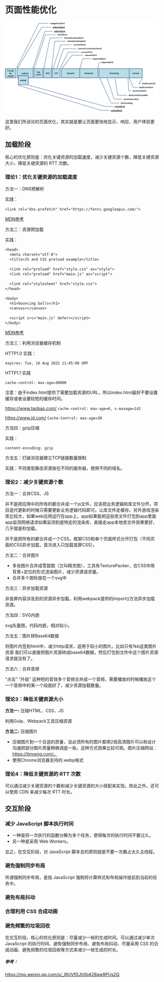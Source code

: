 # 页面性能优化

![](./timing-overview.png)

这里我们所谈论的页面优化，其实就是要让页面更快地显示、响应、用户体验更好。

## 加载阶段

核心的优化原则是：优化关键资源的加载速度，减少关键资源个数，降低关键资源大小，降低关键资源的 RTT 次数。

### 理论1：优化关键资源的加载速度
方法一：DNS预解析

实践：

`<link rel="dns-prefetch" href="https://fonts.googleapis.com/">`

[MDN参考](https://developer.mozilla.org/zh-CN/docs/Web/Performance/dns-prefetch)

方法二：资源预加载

实践：

```
<head>
  <meta charset="utf-8">
  <title>JS and CSS preload example</title>

  <link rel="preload" href="style.css" as="style">
  <link rel="preload" href="main.js" as="script">

  <link rel="stylesheet" href="style.css">
</head>

<body>
  <h1>bouncing balls</h1>
  <canvas></canvas>

  <script src="main.js" defer></script>
</body>
```

[MDN参考](https://developer.mozilla.org/en-US/docs/Web/HTML/Link_types/preload)

方法三：利用浏览器缓存机制

HTTP1.0 实践：

```
expires: Tue, 16 Aug 2022 11:45:06 GMT
```

HTTP1.1 实践

```
cache-control: max-age=30000
```

注意：由于index.html提供了需要加载资源的URL，所以index.html最好不要设置缓存或者设置较短的缓存时间。

https://www.taobao.com/ `cache-control: max-age=0, s-maxage=142`

https://www.jd.com/ `Cache-Control: max-age=30`


方法四：gzip压缩

实践：

```
content-encoding: gzip
```

方法五：打破浏览器建立TCP链接数量限制

实践：不同类型静态资源放在不同的服务器，使用不同的域名。

### 理论2：减少关键资源个数

方法一：合并CSS、JS

并不是把应用中的所有的都合并成一个js文件，应该把业务逻辑和库文件分开。项目迭代更新的时候只需要更新业务逻辑代码即可。让库文件走缓存。另外游戏渲染库比较大，如果web应用运行在app上，app如果能把这些库文件打包到app里面 app监测网络请求如果监测到是特定的渲染库，直接走app本地库文件效果更好，几乎就是秒加载。

并不是把所有的都合并成一个CSS，框架CSS和单个页面样式分开打包（不同页面的CSS异步加载，首次进入只加载首屏CSS）。

方法二：合并图片

* 多张图片合并成雪碧图（又叫精灵图），工具有TexturePacker，在CSS中用背景+定位的形式渲染图片，减少资源请求量。
* 合并多个图标放在一个svg中

方法三：异步加载资源

非首屏内容涉及到的资源异步加载，利用webpack提供的import()方法异步加载资源。

方法四：SVG内嵌

svg矢量图，代码内嵌，相对较小。

方法五：图片转Base64数据

将图片内签到html中，减少http请求，适用于较小的图片。比如只有1kb这类图片资源 我们可以直接把图片资源转成base64数据，然后打包到文件中这个图片资源请求就没有了。

方法六：合并音频

“点击” “升级” 这种短的音效多个音频合并成一个音频，需要播放的时候播放这个一个音频中的某一个段就好了，减少资源加载数量。

### 理论3：降低关键资源大小

**方法一:** 压缩HTML、CSS、JS

利用Gulp、Webpack工具压缩资源

**方法二:** 压缩图片

* 压缩图片到一个合适的质量，没必须所有的图片都用2倍高清图片可以和设计沟通把部分图片质量稍微调底一些。这种方式效果比较可观。图片压缩网站：https://tinypng.com/。
* 使用Chrome浏览器支持的.webp格式

### 理论4：降低关键资源的 RTT 次数

可以通过减少关键资源的个数和减少关键资源的大小搭配来实现。除此之外，还可以使用 CDN 来减少每次 RTT 时长。

## 交互阶段

### 减少 JavaScript 脚本执行时间

* 一种是将一次执行的函数分解为多个任务，使得每次的执行时间不要过久。
* 另一种是采用 Web Workers。

总之，在交互阶段，对 JavaScript 脚本总的原则就是不要一次霸占太久主线程。

### 避免强制同步布局

所谓强制同步布局，是指 JavaScript 强制将计算样式和布局操作提前到当前的任务中。

### 避免布局抖动

### 合理利用 CSS 合成动画

### 避免频繁的垃圾回收

在交互阶段，核心的优化原则是：尽量减少一帧的生成时间。可以通过减少单次 JavaScript 的执行时间、避免强制同步布局、避免布局抖动、尽量采用 CSS 的合成动画、避免频繁的垃圾回收等方式来减少一帧生成的时长。

##### 参考：

https://mp.weixin.qq.com/s/_I9UVfDJh0bA28aw9PUs2Q